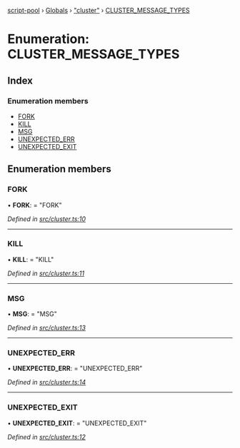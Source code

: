 [script-pool](../README.md) › [Globals](../globals.md) › ["cluster"](../modules/_cluster_.md) › [CLUSTER_MESSAGE_TYPES](_cluster_.cluster_message_types.md)

# Enumeration: CLUSTER_MESSAGE_TYPES

## Index

### Enumeration members

* [FORK](_cluster_.cluster_message_types.md#fork)
* [KILL](_cluster_.cluster_message_types.md#kill)
* [MSG](_cluster_.cluster_message_types.md#msg)
* [UNEXPECTED_ERR](_cluster_.cluster_message_types.md#unexpected_err)
* [UNEXPECTED_EXIT](_cluster_.cluster_message_types.md#unexpected_exit)

## Enumeration members

###  FORK

• **FORK**: = "FORK"

*Defined in [src/cluster.ts:10](https://github.com/claukers/script-pool/blob/b4310bf/src/cluster.ts#L10)*

___

###  KILL

• **KILL**: = "KILL"

*Defined in [src/cluster.ts:11](https://github.com/claukers/script-pool/blob/b4310bf/src/cluster.ts#L11)*

___

###  MSG

• **MSG**: = "MSG"

*Defined in [src/cluster.ts:13](https://github.com/claukers/script-pool/blob/b4310bf/src/cluster.ts#L13)*

___

###  UNEXPECTED_ERR

• **UNEXPECTED_ERR**: = "UNEXPECTED_ERR"

*Defined in [src/cluster.ts:14](https://github.com/claukers/script-pool/blob/b4310bf/src/cluster.ts#L14)*

___

###  UNEXPECTED_EXIT

• **UNEXPECTED_EXIT**: = "UNEXPECTED_EXIT"

*Defined in [src/cluster.ts:12](https://github.com/claukers/script-pool/blob/b4310bf/src/cluster.ts#L12)*
